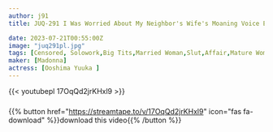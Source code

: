 ```yaml
---
author: j91
title: JUQ-291 I Was Worried About My Neighbor's Wife's Moaning Voice Every Night...-Early Afternoon With A Frustrated Married Woman Dripping In Sweat-Yuka Oshima

date: 2023-07-21T00:55:00Z
image: "juq291pl.jpg"
tags: [Censored, Solowork,Big Tits,Married Woman,Slut,Affair,Mature Woman,Digital Mosaic	]
maker: [Madonna]
actress: [Ooshima Yuuka ]
---
```



{{< youtubepl 17OqQd2jrKHxl9 >}}
###

{{% button href="https://streamtape.to/v/17OqQd2jrKHxl9" icon="fas fa-download" %}}download this video{{% /button %}}

